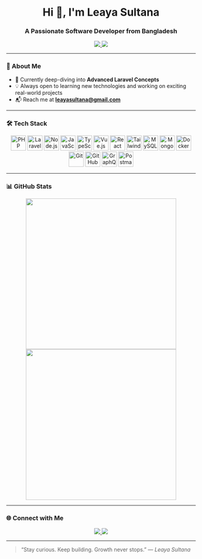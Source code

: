 <h1 align="center">Hi 👋, I'm Leaya Sultana</h1>
<h3 align="center">A Passionate Software Developer from Bangladesh</h3>

<p align="center">
  <a href="https://www.linkedin.com/in/leaya-sultana-74b1a21b4/" target="_blank">
    <img src="https://img.shields.io/badge/Leaya Sultana-LinkedIn-blue?style=flat-square&logo=linkedin" />
  </a>
  <a href="mailto:leayasultana@gmail.com">
    <img src="https://img.shields.io/badge/Gmail-leayasultana@gmail.com-red?style=flat-square&logo=gmail&logoColor=white" />
  </a>
</p>

---

### 🚀 About Me

- 🌱 Currently deep-diving into **Advanced Laravel Concepts**
- 💡 Always open to learning new technologies and working on exciting real-world projects
- 📬 Reach me at **leayasultana@gmail.com**

---

### 🛠️ Tech Stack

<p align="center">
  <!-- Backend -->
  <img src="https://cdn.jsdelivr.net/gh/devicons/devicon/icons/php/php-original.svg" alt="PHP" width="40" height="40"/>
  <img src="https://cdn.jsdelivr.net/gh/devicons/devicon/icons/laravel/laravel-plain-wordmark.svg" alt="Laravel" width="40" height="40"/>
  <img src="https://cdn.jsdelivr.net/gh/devicons/devicon/icons/nodejs/nodejs-original.svg" alt="Node.js" width="40" height="40"/>
  
  <!-- Frontend -->
  <img src="https://cdn.jsdelivr.net/gh/devicons/devicon/icons/javascript/javascript-original.svg" alt="JavaScript" width="40" height="40"/>
  <img src="https://cdn.jsdelivr.net/gh/devicons/devicon/icons/typescript/typescript-original.svg" alt="TypeScript" width="40" height="40"/>
  <img src="https://cdn.jsdelivr.net/gh/devicons/devicon/icons/vuejs/vuejs-original.svg" alt="Vue.js" width="40" height="40"/>
  <img src="https://cdn.jsdelivr.net/gh/devicons/devicon/icons/react/react-original.svg" alt="React" width="40" height="40"/>
  <img src="https://cdn.jsdelivr.net/gh/devicons/devicon/icons/tailwindcss/tailwindcss-plain.svg" alt="Tailwind CSS" width="40" height="40"/>
  
  <!-- Database -->
  <img src="https://cdn.jsdelivr.net/gh/devicons/devicon/icons/mysql/mysql-original.svg" alt="MySQL" width="40" height="40"/>
  <img src="https://cdn.jsdelivr.net/gh/devicons/devicon/icons/mongodb/mongodb-original.svg" alt="MongoDB" width="40" height="40"/>
  
  <!-- DevOps & Tools -->
  <img src="https://cdn.jsdelivr.net/gh/devicons/devicon/icons/docker/docker-original.svg" alt="Docker" width="40" height="40"/>
  <img src="https://cdn.jsdelivr.net/gh/devicons/devicon/icons/git/git-original.svg" alt="Git" width="40" height="40"/>
  <img src="https://cdn.jsdelivr.net/gh/devicons/devicon/icons/github/github-original.svg" alt="GitHub" width="40" height="40"/>
  
  <!-- API -->
  <img src="https://cdn.jsdelivr.net/gh/devicons/devicon/icons/graphql/graphql-plain.svg" alt="GraphQL" width="40" height="40"/>
  <img src="https://cdn.jsdelivr.net/gh/devicons/devicon/icons/postman/postman-original.svg" alt="Postman" width="40" height="40"/>
</p>

---

### 📊 GitHub Stats

<p align="center">
  <img src="https://github-readme-stats.vercel.app/api?username=Leaya0214&show_icons=true&count_private=true&theme=vue&hide_border=true" width="400" />
  <img src="https://github-readme-stats.vercel.app/api/top-langs/?username=Leaya0214&layout=compact&theme=vue&hide_border=true" width="400" />
</p>

<!-- Contribution Graph -->
<!--
<p align="center">
  <img src="https://github-readme-activity-graph.vercel.app/graph?username=Leaya0214&theme=light&hide_border=true&area=true" width="800" />
</p>
-->

---

### 🌐 Connect with Me

<p align="center">
  <a href="https://www.linkedin.com/in/leaya-sultana-74b1a21b4/" target="_blank">
    <img src="https://skillicons.dev/icons?i=linkedin" />
  </a>
  <a href="mailto:leayasultana@gmail.com">
    <img src="https://skillicons.dev/icons?i=gmail" />
  </a>
</p>

---

> “Stay curious. Keep building. Growth never stops.” — *Leaya Sultana*
